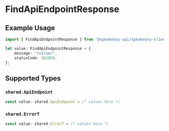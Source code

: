 # FindApiEndpointResponse

## Example Usage

```typescript
import { FindApiEndpointResponse } from "@speakeasy-api/speakeasy-client-sdk-typescript/sdk/models/operations";

let value: FindApiEndpointResponse = {
    message: "<value>",
    statusCode: 581850,
};
```

## Supported Types

### `shared.ApiEndpoint`

```typescript
const value: shared.ApiEndpoint = /* values here */
```

### `shared.ErrorT`

```typescript
const value: shared.ErrorT = /* values here */
```


